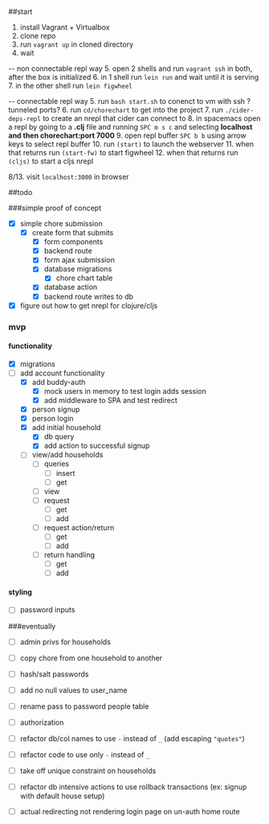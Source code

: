 ##start

1. install Vagrant + Virtualbox 
2. clone repo
3. run `vagrant up` in cloned directory
4. wait

-- non connectable repl way
5. open 2 shells and run `vagrant ssh` in both, after the box is initialized
6. in 1 shell run `lein run` and wait until it is serving
7. in the other shell run `lein figwheel` 

-- connectable repl way
5. run `bash start.sh` to conenct to vm with ssh ?tunneled ports?
6. run `cd/chorechart` to get into the project
7. run `./cider-deps-repl` to create an nrepl that cider can connect to
8. in spacemacs open a repl by going to a **.clj** file and running `SPC m s c` and selecting **localhost and  then chorechart:port 7000**
9. open repl buffer `SPC b b` using arrow keys to select repl buffer
10. run `(start)` to launch the webserver
11. when that returns run `(start-fw)` to start figwheel
12. when that returns run `(cljs)` to start a cljs nrepl

8/13. visit `localhost:3000` in browser

##todo

###simple proof of concept
- [x] simple chore submission
  - [x] create form that submits
    - [x] form components
    - [x] backend route
    - [x] form ajax submission
    - [x] database migrations
      - [x] chore chart table
    - [x] database action
    - [x] backend route writes to db
      
- [x] figure out how to get nrepl for clojure/cljs

### mvp
#### functionality
- [x] migrations
- [ ] add account functionality
  - [x] add buddy-auth
    - [x] mock users in memory to test login adds session
    - [x] add middleware to SPA and test redirect
  - [x] person signup
  - [x] person login
  - [x] add initial household 
    - [x] db query
    - [x] add action to successful signup
  - [ ] view/add households
    - [ ] queries
      - [ ] insert
      - [ ] get 
    - [ ] view
    - [ ] request
      - [ ] get
      - [ ] add
    - [ ] request action/return
      - [ ] get
      - [ ] add
    - [ ] return handling
      - [ ] get
      - [ ] add
#### styling
- [ ] password inputs
    
###eventually

 - [ ] admin privs for households
 - [ ] copy chore from one household to another
 - [ ] hash/salt passwords
 - [ ] add no null values to user_name
 - [ ] rename pass to password people table
 - [ ] authorization
 - [ ] refactor db/col names to use `-` instead of `_` (add escaping `"quotes"`)
 - [ ] refactor code to use only `-` instead of `_`
 - [ ] take off unique constraint on households
 - [ ] refactor db intensive actions to use rollback transactions (ex: signup with default house setup)
 - [ ] actual redirecting not rendering login page on un-auth home route

